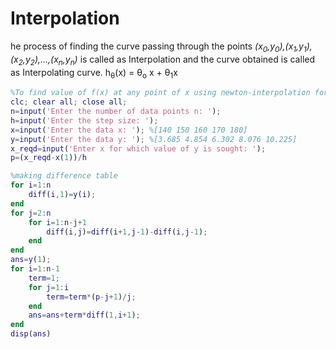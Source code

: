 # Interpolation
he process of finding the curve passing through the points *(x<sub>0</sub>,y<sub>0</sub>),(x<sub>1</sub>,y<sub>1</sub>),(x<sub>2</sub>,y<sub>2</sub>),...,(x<sub>n</sub>,y<sub>n</sub>)* is called as Interpolation and the curve obtained is called as Interpolating curve.
  h<sub>&theta;</sub>(x) = &theta;<sub>o</sub> x + &theta;<sub>1</sub>x

```MATLAB
%To find value of f(x) at any point of x using newton-interpolation formula
clc; clear all; close all;
n=input('Enter the number of data points n: ');
h=input('Enter the step size: ');
x=input('Enter the data x: '); %[140 150 160 170 180]
y=input('Enter the data y: '); %[3.685 4.854 6.302 8.076 10.225]
x_reqd=input('Enter x for which value of y is sought: ');
p=(x_reqd-x(1))/h

%making difference table
for i=1:n
    diff(i,1)=y(i);
end
for j=2:n
    for i=1:n-j+1
        diff(i,j)=diff(i+1,j-1)-diff(i,j-1);
    end
end
ans=y(1);
for i=1:n-1
    term=1;
    for j=1:i
        term=term*(p-j+1)/j;
    end
    ans=ans+term*diff(1,i+1);
end
disp(ans)
```
